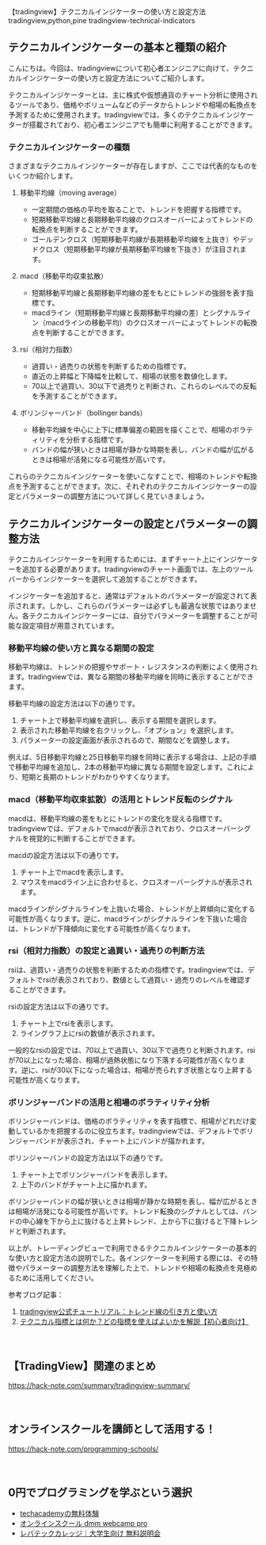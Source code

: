 【tradingview】テクニカルインジケーターの使い方と設定方法
tradingview,python,pine
tradingview-technical-indicators

## テクニカルインジケーターの基本と種類の紹介
こんにちは。今回は、tradingviewについて初心者エンジニアに向けて、テクニカルインジケーターの使い方と設定方法についてご紹介します。

テクニカルインジケーターとは、主に株式や仮想通貨のチャート分析に使用されるツールであり、価格やボリュームなどのデータからトレンドや相場の転換点を予測するために使用されます。tradingviewでは、多くのテクニカルインジケーターが搭載されており、初心者エンジニアでも簡単に利用することができます。

### テクニカルインジケーターの種類
さまざまなテクニカルインジケーターが存在しますが、ここでは代表的なものをいくつか紹介します。

1. 移動平均線（moving average）
   - 一定期間の価格の平均を取ることで、トレンドを把握する指標です。
   - 短期移動平均線と長期移動平均線のクロスオーバーによってトレンドの転換点を判断することができます。
   - ゴールデンクロス（短期移動平均線が長期移動平均線を上抜き）やデッドクロス（短期移動平均線が長期移動平均線を下抜き）が注目されます。

2. macd（移動平均収束拡散）
   - 短期移動平均線と長期移動平均線の差をもとにトレンドの強弱を表す指標です。
   - macdライン（短期移動平均線と長期移動平均線の差）とシグナルライン（macdラインの移動平均）のクロスオーバーによってトレンドの転換点を判断することができます。

3. rsi（相対力指数）
   - 過買い・過売りの状態を判断するための指標です。
   - 直近の上昇幅と下降幅を比較して、相場の状態を数値化します。
   - 70以上で過買い、30以下で過売りと判断され、これらのレベルでの反転を予測することができます。

4. ボリンジャーバンド（bollinger bands）
   - 移動平均線を中心に上下に標準偏差の範囲を描くことで、相場のボラティリティを分析する指標です。
   - バンドの幅が狭いときは相場が静かな時期を表し、バンドの幅が広がるときは相場が活発になる可能性が高いです。

これらのテクニカルインジケーターを使いこなすことで、相場のトレンドや転換点を予測することができます。次に、それぞれのテクニカルインジケーターの設定とパラメーターの調整方法について詳しく見ていきましょう。

## テクニカルインジケーターの設定とパラメーターの調整方法
テクニカルインジケーターを利用するためには、まずチャート上にインジケーターを追加する必要があります。tradingviewのチャート画面では、左上のツールバーからインジケーターを選択して追加することができます。

インジケーターを追加すると、通常はデフォルトのパラメーターが設定されて表示されます。しかし、これらのパラメーターは必ずしも最適な状態ではありません。各テクニカルインジケーターには、自分でパラメーターを調整することが可能な設定項目が用意されています。

### 移動平均線の使い方と異なる期間の設定
移動平均線は、トレンドの把握やサポート・レジスタンスの判断によく使用されます。tradingviewでは、異なる期間の移動平均線を同時に表示することができます。

移動平均線の設定方法は以下の通りです。

1. チャート上で移動平均線を選択し、表示する期間を選択します。
2. 表示された移動平均線を右クリックし、「オプション」を選択します。
3. パラメーターの設定画面が表示されるので、期間などを調整します。

例えば、5日移動平均線と25日移動平均線を同時に表示する場合は、上記の手順で移動平均線を追加し、2本の移動平均線に異なる期間を設定します。これにより、短期と長期のトレンドがわかりやすくなります。

### macd（移動平均収束拡散）の活用とトレンド反転のシグナル
macdは、移動平均線の差をもとにトレンドの変化を捉える指標です。tradingviewでは、デフォルトでmacdが表示されており、クロスオーバーシグナルを視覚的に判断することができます。

macdの設定方法は以下の通りです。

1. チャート上でmacdを表示します。
2. マウスをmacdライン上に合わせると、クロスオーバーシグナルが表示されます。

macdラインがシグナルラインを上抜いた場合、トレンドが上昇傾向に変化する可能性が高くなります。逆に、macdラインがシグナルラインを下抜いた場合は、トレンドが下降傾向に変化する可能性が高くなります。

### rsi（相対力指数）の設定と過買い・過売りの判断方法
rsiは、過買い・過売りの状態を判断するための指標です。tradingviewでは、デフォルトでrsiが表示されており、数値として過買い・過売りのレベルを確認することができます。

rsiの設定方法は以下の通りです。

1. チャート上でrsiを表示します。
2. ライングラフ上にrsiの数値が表示されます。

一般的なrsiの設定では、70以上で過買い、30以下で過売りと判断されます。rsiが70以上になった場合、相場が過熱状態になり下落する可能性が高くなります。逆に、rsiが30以下になった場合は、相場が売られすぎ状態となり上昇する可能性が高くなります。

### ボリンジャーバンドの活用と相場のボラティリティ分析
ボリンジャーバンドは、価格のボラティリティを表す指標で、相場がどれだけ変動しているかを把握するのに役立ちます。tradingviewでは、デフォルトでボリンジャーバンドが表示され、チャート上にバンドが描かれます。

ボリンジャーバンドの設定方法は以下の通りです。

1. チャート上でボリンジャーバンドを表示します。
2. 上下のバンドがチャート上に描かれます。

ボリンジャーバンドの幅が狭いときは相場が静かな時期を表し、幅が広がるときは相場が活発になる可能性が高いです。トレンド転換のシグナルとしては、バンドの中心線を下から上に抜けると上昇トレンド、上から下に抜けると下降トレンドと判断されます。

以上が、トレーディングビューで利用できるテクニカルインジケーターの基本的な使い方と設定方法の説明でした。各インジケーターを利用する際には、その特徴やパラメーターの調整方法を理解した上で、トレンドや相場の転換点を見極めるために活用してください。

参考ブログ記事：
1. [tradingview公式チュートリアル：トレンド線の引き方と使い方](https://www.tradingview.com/blog/jp/%e3%83%88%e3%83%ac%e3%83%b3%e3%83%89%e7%b7%9a%e3%81%ae%e5%bc%95%e3%81%8d%e6%96%b9%e3%81%a8%e4%bd%bf%e3%81%84%e6%96%b9-37264/)
2. [テクニカル指標とは何か？どの指標を使えばよいかを解説【初心者向け】](https://www.tradingview.com/blog/jp/%e3%83%86%e3%83%83%e3%82%af%e3%82%bd%e3%83%8b%e3%83%b3%e3%82%b0%e5%88%86%e6%9e%90-%e3%83%86%e3%82%af%e3%83%8b%e3%82%ab%e3%83%ab%e6%8c%87%e6%a8%99%e3%81%a8%e3%81%af%e4%bd%95%e3%81%8b-%e3%81%a9-35613/)

　

## 【TradingView】関連のまとめ
https://hack-note.com/summary/tradingview-summary/

　

## オンラインスクールを講師として活用する！
https://hack-note.com/programming-schools/

　

## 0円でプログラミングを学ぶという選択
- [techacademyの無料体験](//af.moshimo.com/af/c/click?a_id=2612475&amp;p_id=1555&amp;pc_id=2816&amp;pl_id=22706&amp;url=https%3a%2f%2ftechacademy.jp%2fhtmlcss-trial%3futm_source%3dmoshimo%26utm_medium%3daffiliate%26utm_campaign%3dtextad)
- [オンラインスクール dmm webcamp pro](//af.moshimo.com/af/c/click?a_id=2612482&amp;p_id=1363&amp;pc_id=2297&amp;pl_id=39999&amp;guid=on)
- [レバテックカレッジ｜大学生向け 無料説明会](//af.moshimo.com/af/c/click?a_id=4071793&p_id=3198&pc_id=7488&pl_id=41848)

